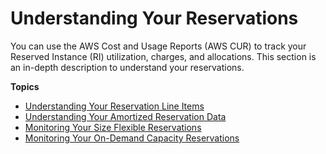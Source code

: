 # Understanding Your Reservations<a name="understanding-ri"></a>

You can use the AWS Cost and Usage Reports \(AWS CUR\) to track your Reserved Instance \(RI\) utilization, charges, and allocations\. This section is an in\-depth description to understand your reservations\.

**Topics**
+ [Understanding Your Reservation Line Items](regular-reserved-instances.md)
+ [Understanding Your Amortized Reservation Data](amortized-reservation.md)
+ [Monitoring Your Size Flexible Reservations](monitor-flexible-reservation.md)
+ [Monitoring Your On\-Demand Capacity Reservations](monitor-ondemand-reservations.md)